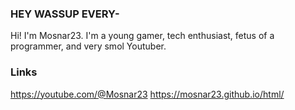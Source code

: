 ### HEY WASSUP EVERY-
Hi! I'm Mosnar23. I'm a young gamer, tech enthusiast, fetus of a programmer, and very smol Youtuber.
### Links
https://youtube.com/@Mosnar23
https://mosnar23.github.io/html/

